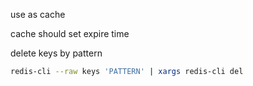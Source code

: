 use as cache

cache should set expire time



delete keys by pattern

```bash
redis-cli --raw keys 'PATTERN' | xargs redis-cli del 
```




